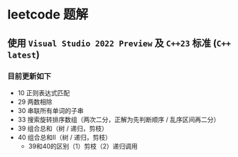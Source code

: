 # leetcode 题解
## 使用 `Visual Studio 2022 Preview` 及 `C++23` 标准 (`C++ latest`)

### 目前更新如下

* 10 正则表达式匹配
* 29 两数相除
* 30 串联所有单词的子串
* 33 搜索旋转排序数组（两次二分，正解为先判断顺序 / 乱序区间再二分）
* 39 组合总和（树 / 递归，剪枝）
* 40 组合总和II（树 / 递归，剪枝）
	* 39和40的区别（1）剪枝（2）递归调用


